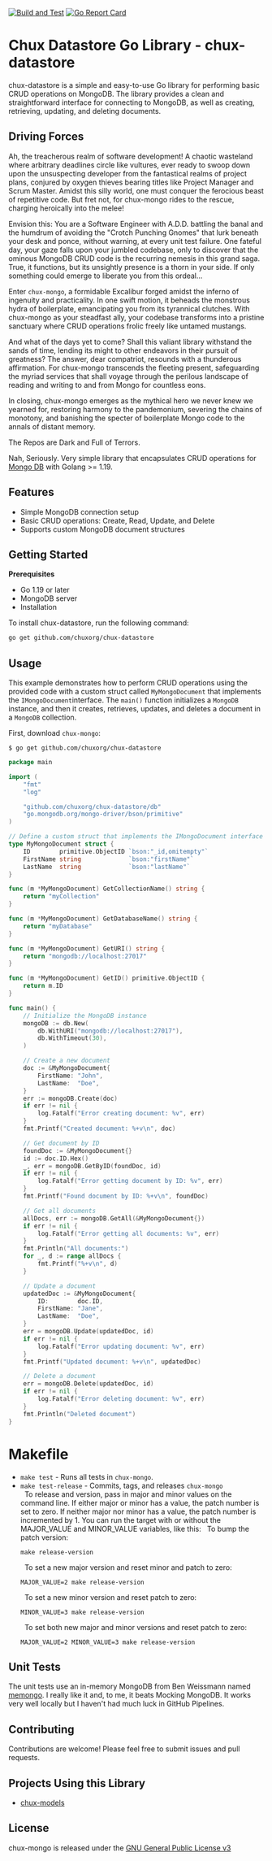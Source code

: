 [![Build and Test](https://github.com/csailer/chux-datastore/actions/workflows/build_and_test.yml/badge.svg?branch=master)](https://github.com/chuxorg/chux-datastore/actions/workflows/build_and_test.yml)
[![Go Report Card](https://goreportcard.com/badge/github.com/chuxorg/chux-datastore)](https://goreportcard.com/report/github.com/chuxorg/chux-datastore)
# Chux Datastore Go Library - chux-datastore

chux-datastore is a simple and easy-to-use Go library for performing basic CRUD operations on MongoDB. The library provides a clean and straightforward interface for connecting to MongoDB, as well as creating, retrieving, updating, and deleting documents.

## Driving Forces

Ah, the treacherous realm of software development! A chaotic wasteland where arbitrary deadlines circle like vultures, ever ready to swoop down upon the unsuspecting developer from the fantastical realms of project plans, conjured by oxygen thieves bearing titles like Project Manager and Scrum Master. Amidst this silly world, one must conquer the ferocious beast of repetitive code. But fret not, for chux-mongo rides to the rescue, charging heroically into the melee!

Envision this: You are a Software Engineer with A.D.D. battling the banal and the humdrum of avoiding the "Crotch Punching Gnomes" that lurk beneath your desk and ponce, without warning, at every unit test failure. One fateful day, your gaze falls upon your jumbled codebase, only to discover that the ominous MongoDB CRUD code is the recurring nemesis in this grand saga. True, it functions, but its unsightly presence is a thorn in your side. If only something could emerge to liberate you from this ordeal...

Enter `chux-mongo`, a formidable Excalibur forged amidst the inferno of ingenuity and practicality. In one swift motion, it beheads the monstrous hydra of boilerplate, emancipating you from its tyrannical clutches. With chux-mongo as your steadfast ally, your codebase transforms into a pristine sanctuary where CRUD operations frolic freely like untamed mustangs.

And what of the days yet to come? Shall this valiant library withstand the sands of time, lending its might to other endeavors in their pursuit of greatness? The answer, dear compatriot, resounds with a thunderous affirmation. For chux-mongo transcends the fleeting present, safeguarding the myriad services that shall voyage through the perilous landscape of reading and writing to and from Mongo for countless eons.

In closing, chux-mongo emerges as the mythical hero we never knew we yearned for, restoring harmony to the pandemonium, severing the chains of monotony, and banishing the specter of boilerplate Mongo code to the annals of distant memory. 

The Repos are Dark and Full of Terrors.

Nah, Seriously. Very simple library that encapsulates CRUD operations for [Mongo DB](https://www.mongodb.com) with Golang >= 1.19.
## Features
- Simple MongoDB connection setup
- Basic CRUD operations: Create, Read, Update, and Delete
- Supports custom MongoDB document structures
## Getting Started

**Prerequisites**
- Go 1.19 or later
- MongoDB server
- Installation

To install chux-datastore, run the following command:

```sh
go get github.com/chuxorg/chux-datastore
```

## Usage
This example demonstrates how to perform CRUD operations using the provided code with a 
custom struct called `MyMongoDocument` that implements the `IMongoDocument`interface. 
The `main()` function initializes a `MongoDB` instance, and then it creates, retrieves, 
updates, and deletes a document in a `MongoDB` collection.

First, download `chux-mongo`:

```shell
$ go get github.com/chuxorg/chux-datastore
```

```go
package main

import (
	"fmt"
	"log"

	"github.com/chuxorg/chux-datastore/db"
	"go.mongodb.org/mongo-driver/bson/primitive"
)

// Define a custom struct that implements the IMongoDocument interface
type MyMongoDocument struct {
	ID        primitive.ObjectID `bson:"_id,omitempty"`
	FirstName string             `bson:"firstName"`
	LastName  string             `bson:"lastName"`
}

func (m *MyMongoDocument) GetCollectionName() string {
	return "myCollection"
}

func (m *MyMongoDocument) GetDatabaseName() string {
	return "myDatabase"
}

func (m *MyMongoDocument) GetURI() string {
	return "mongodb://localhost:27017"
}

func (m *MyMongoDocument) GetID() primitive.ObjectID {
	return m.ID
}

func main() {
	// Initialize the MongoDB instance
	mongoDB := db.New(
		db.WithURI("mongodb://localhost:27017"),
		db.WithTimeout(30),
	)

	// Create a new document
	doc := &MyMongoDocument{
		FirstName: "John",
		LastName:  "Doe",
	}
	err := mongoDB.Create(doc)
	if err != nil {
		log.Fatalf("Error creating document: %v", err)
	}
	fmt.Printf("Created document: %+v\n", doc)

	// Get document by ID
	foundDoc := &MyMongoDocument{}
	id := doc.ID.Hex()
	_, err = mongoDB.GetByID(foundDoc, id)
	if err != nil {
		log.Fatalf("Error getting document by ID: %v", err)
	}
	fmt.Printf("Found document by ID: %+v\n", foundDoc)

	// Get all documents
	allDocs, err := mongoDB.GetAll(&MyMongoDocument{})
	if err != nil {
		log.Fatalf("Error getting all documents: %v", err)
	}
	fmt.Println("All documents:")
	for _, d := range allDocs {
		fmt.Printf("%+v\n", d)
	}

	// Update a document
	updatedDoc := &MyMongoDocument{
		ID:        doc.ID,
		FirstName: "Jane",
		LastName:  "Doe",
	}
	err = mongoDB.Update(updatedDoc, id)
	if err != nil {
		log.Fatalf("Error updating document: %v", err)
	}
	fmt.Printf("Updated document: %+v\n", updatedDoc)

	// Delete a document
	err = mongoDB.Delete(updatedDoc, id)
	if err != nil {
		log.Fatalf("Error deleting document: %v", err)
	}
	fmt.Println("Deleted document")
}


```

# Makefile

- `make test` - Runs all tests in `chux-mongo`.
- `make test-release` - Commits, tags, and releases `chux-mongo`  
   &nbsp; 
   To release and version, pass in major and minor values on the command line. If either major or minor has a value, the patch number is set to zero. If neither major nor minor has a value, the patch number is incremented by 1.
   You can run the target with or without the MAJOR_VALUE and MINOR_VALUE variables, like this:
   &nbsp; 
   To bump the patch version:
   ```shell
   make release-version
   ```
   &nbsp; 
   To set a new major version and reset minor and patch to zero:
   ```shell
   MAJOR_VALUE=2 make release-version
   ```
   &nbsp; 
   To set a new minor version and reset patch to zero:
   ```shell
   MINOR_VALUE=3 make release-version 
   ```
   &nbsp; 
   To set both new major and minor versions and reset patch to zero:
   ```shell
   MAJOR_VALUE=2 MINOR_VALUE=3 make release-version 
   ``` 
## Unit Tests
The unit tests use an in-memory MongoDB from Ben Weissmann named [memongo](https://github.com/benweissmann/memongo).
I really like it and, to me, it beats Mocking MongoDB. It works very well locally but I haven't had much luck in GitHub
Pipelines.
## Contributing
Contributions are welcome! Please feel free to submit issues and pull requests.

## Projects Using this Library

- [chux-models](github.com/chuxorg/chux-models)

## License
chux-mongo is released under the [GNU General Public License v3](https://www.gnu.org/licenses/gpl-3.0.en.html)
